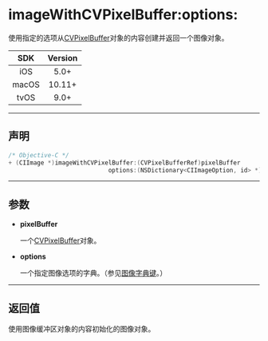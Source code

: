 # imageWithCVPixelBuffer:options:

使用指定的选项从[CVPixelBuffer]()对象的内容创建并返回一个图像对象。

| SDK | Version |
|:---:|:---:|
| iOS | 5.0+ |
| macOS | 10.11+ |
| tvOS | 9.0+ |

---

## 声明

```objective-c
/* Objective-C */
+ (CIImage *)imageWithCVPixelBuffer:(CVPixelBufferRef)pixelBuffer 
                            options:(NSDictionary<CIImageOption, id> *)options;
```

---

## 参数

* **pixelBuffer**

    一个[CVPixelBuffer]()对象。

* **options**

    一个指定图像选项的字典。（参见[图像字典键]()。）
---

## 返回值

使用图像缓冲区对象的内容初始化的图像对象。